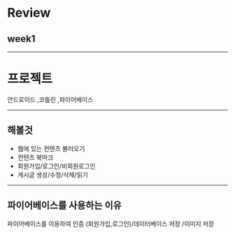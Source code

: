 # Review 
## week1 

-------------------------------------------------
# 프로젝트

안드로이드 ,코틀린 ,파이어베이스

------------------------------
## 해볼것
- 웹에 있는 컨텐츠 불러오기
- 컨텐츠 북마크
- 회원가입/로그인/비회원로그인
- 게시글 생성/수정/삭제/읽기

-----------------------------
## 파이어베이스를 사용하는 이유

파이어베이스를 이용하여
인증 (회원가입,로그인)/데이터베이스 저장 /이미지 저장

